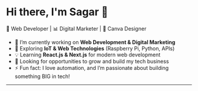 # Hi there, I'm Sagar 👋  

🚀 Web Developer | 📊 Digital Marketer | 🎨 Canva Designer  

- 🔭 I’m currently working on **Web Development & Digital Marketing**
- 🌱 Exploring **IoT & Web Technologies** (Raspberry Pi, Python, APIs)
- 💡 Learning **React.js & Next.js** for modern web development
- 💼 Looking for opportunities to grow and build my tech business  
- ⚡ Fun fact: I love automation, and I’m passionate about building something BIG in tech!

---
<!---
Sage75/Sage75 is a ✨ special ✨ repository because its `README.md` (this file) appears on your GitHub profile.
You can click the Preview link to take a look at your changes.
--->
